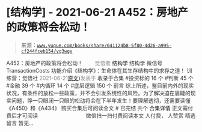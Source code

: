 # [结构学] - 2021-06-21 A452：房地产的政策将会松动！

> 来源：[`www.yuque.com/books/share/641124b8-5f80-4d26-a995-cf244fceb154/yq3wgv`](https://www.yuque.com/books/share/641124b8-5f80-4d26-a995-cf244fceb154/yq3wgv)

<ne-p id="520f42f3293818f927861ebbd5b15da4_p_0" data-lake-id="520f42f3293818f927861ebbd5b15da4_p_0"><ne-text id="u077fe747" style="color: rgb(51, 51, 51);">A452：房地产的政策将会松动！</ne-text></ne-p> <ne-p id="d7d2bb69768e4d7d76456418f1605b12" data-lake-id="d7d2bb69768e4d7d76456418f1605b12"><ne-text id="uaa6345d8" ne-fontsize="12" style="color: rgb(255, 255, 255);">原创</ne-text><ne-text id="u36abe05e" style="color: rgb(140, 140, 140);">觉悟者</ne-text> <ne-text id="u53444303" ne-fontsize="14">结构学</ne-text></ne-p> <ne-p id="4d525a7830716fd4bad15621bdf9b68b" data-lake-id="4d525a7830716fd4bad15621bdf9b68b"><ne-text id="u2e6cb017" ne-fontsize="14" ne-bold="true" style="color: rgb(51, 51, 51);">结构学</ne-text></ne-p> <ne-p id="0801cd33f1bbf28b4b64c94b8a18f001" data-lake-id="0801cd33f1bbf28b4b64c94b8a18f001"><ne-text id="u09f39382" ne-fontsize="14" style="color: rgb(51, 51, 51);">微信号</ne-text><ne-text id="u72301884" ne-fontsize="14" style="color: rgb(51, 51, 51);">TransactionCosts</ne-text></ne-p> <ne-p id="ea37844383034201806d860cc5ab2ce9" data-lake-id="ea37844383034201806d860cc5ab2ce9"><ne-text id="ufc8adc06" ne-fontsize="14" style="color: rgb(51, 51, 51);">功能介绍</ne-text><ne-text id="uf301e585" ne-fontsize="14" style="color: rgb(51, 51, 51);">《结构学》：生命体在其生存结构中的求存之道！ 训练营：觉悟社</ne-text></ne-p> <ne-p id="b682df9a5561497349c2172cdb2670e7" data-lake-id="b682df9a5561497349c2172cdb2670e7"><ne-text id="u6ded95cd" style="color: rgb(140, 140, 140);">2021-06-21</ne-text>[<ne-text id="ucc1c9d59" ne-fontsize="14">原文</ne-text>](https://mp.weixin.qq.com/s?__biz=MzIzMDYwOTM0Mg==&mid=2247485878&idx=1&sn=4734a99c9336a27d5f802e5ba2495648&chksm=e8b19167dfc618718c2197c8c2b5ad15d0750193a5007806c490b9daf505f1b36f08c5f4d574#rd))<ne-text id="ue08d751c" ne-fontsize="14" style="color: rgb(140, 140, 140);">发表于</ne-text></ne-p> <ne-p id="cce875dd5f54a50d075d8ffbf83c6b68" data-lake-id="cce875dd5f54a50d075d8ffbf83c6b68"><ne-text id="u427d78d5" style="color: rgb(51, 51, 51);">收录于合集</ne-text></ne-p> <ne-p id="93a7eae263f046cc61277e486a60270a" data-lake-id="93a7eae263f046cc61277e486a60270a"><ne-text id="uba93d8b7" style="color: rgb(51, 51, 51);">#投资标的 16 个</ne-text></ne-p> <ne-p id="27bb0805a9cc1bf90f96c575ea5b365e" data-lake-id="27bb0805a9cc1bf90f96c575ea5b365e"><ne-text id="ufb1cd79b" style="color: rgb(51, 51, 51);">#判断 45 个</ne-text></ne-p> <ne-p id="a44a603922ccfbf48955e66fc2faefe7" data-lake-id="a44a603922ccfbf48955e66fc2faefe7"><ne-text id="u9f0f7610" style="color: rgb(51, 51, 51);">#金融 39 个</ne-text></ne-p> <ne-p id="818f3ce364ba7544e1a1f1a12a7573fa" data-lake-id="818f3ce364ba7544e1a1f1a12a7573fa"><ne-text id="ucb513eb0" style="color: rgb(51, 51, 51);">#内循环 14 个</ne-text></ne-p> <ne-p id="e7e47da03243347b369d7dd199556e80" data-lake-id="e7e47da03243347b369d7dd199556e80"><ne-text id="uf530fd40" style="color: rgb(51, 51, 51);">#底层逻辑 150 个</ne-text></ne-p> <ne-p id="7001811ead4e9170cce751fb6e419bef" data-lake-id="7001811ead4e9170cce751fb6e419bef"><ne-text id="u94ee12f7" style="color: rgb(51, 51, 51);">前言</ne-text></ne-p> <ne-p id="0d80bc20467fd39b99a93a90886fa62d" data-lake-id="0d80bc20467fd39b99a93a90886fa62d"><ne-text id="u6e397f3e" style="color: rgb(51, 51, 51);">综上所述，鉴目前内外的现实状况，有条件的放松一些政策，并不会引发系统性的风险。为了解决迫在眉睫的现实问题，睁一只眼闭一只眼的松动将会在下半年发生！要理解透彻，还需要读懂《A450》和《A434》</ne-text></ne-p> <ne-p id="4e9a84049afaef3b9a954f17b1c2939f" data-lake-id="4e9a84049afaef3b9a954f17b1c2939f" ne-alignment="center"><ne-text id="u6cf9c756" style="color: rgb(51, 51, 51);">购买合集后可阅读全文</ne-text></ne-p> <ne-p id="2dfbe1540639c34850a995cc4b19b29e" data-lake-id="2dfbe1540639c34850a995cc4b19b29e" ne-alignment="center"><ne-text id="ua931a964" style="color: rgb(51, 51, 51);">#</ne-text></ne-p> <ne-p id="02d655126259e7096fea99f81306e054" data-lake-id="02d655126259e7096fea99f81306e054" ne-alignment="center"><ne-text id="u5572aa64" style="color: rgb(51, 51, 51);">已完结 共个</ne-text></ne-p> <ne-p id="762b115ecad5470ddd2b8d3b6319bd21" data-lake-id="762b115ecad5470ddd2b8d3b6319bd21" ne-alignment="center"><ne-text id="u08f9ae4b" ne-fontsize="16">合集详情</ne-text></ne-p> <ne-p id="27c8e573e5cfd03f660f8d9f570740e0" data-lake-id="27c8e573e5cfd03f660f8d9f570740e0" ne-alignment="center"><ne-text id="udce4142f" style="color: rgb(51, 51, 51);">正文需付费后才可阅读</ne-text></ne-p> <ne-p id="5b67db2aab19088a8e1628bb77b24a86" data-lake-id="5b67db2aab19088a8e1628bb77b24a86" ne-alignment="center"><ne-text id="ubb6dd74c" style="color: rgb(255, 255, 255);">加载中</ne-text></ne-p> <ne-p id="4c8a89f9da525dcf65aca60a8ad0223e" data-lake-id="4c8a89f9da525dcf65aca60a8ad0223e" ne-alignment="center"><ne-text id="u801461ec" style="color: rgb(255, 255, 255);"> 微信豆购买</ne-text></ne-p> <ne-p id="526822db99c38b724711af23d8004eed" data-lake-id="526822db99c38b724711af23d8004eed" ne-alignment="center"><ne-text id="u517b1923" style="color: rgb(51, 51, 51);">微信扫一扫付费阅读本文</ne-text></ne-p> <ne-p id="b6159f8368be8b0435d8f9e67387e701" data-lake-id="b6159f8368be8b0435d8f9e67387e701" ne-alignment="center"><ne-text id="u1473ade3" ne-fontsize="13" style="color: rgb(51, 51, 51);">人付费， 人赞赏</ne-text></ne-p> <ne-h3 id="q9cYo" data-lake-id="q9cYo"><ne-heading-ext><ne-heading-anchor></ne-heading-anchor><ne-heading-fold></ne-heading-fold></ne-heading-ext><ne-heading-content><ne-text id="u90e941ac" ne-fontsize="16" style="color: rgb(51, 51, 51);">精选留言</ne-text></ne-heading-content></ne-h3> <ne-p id="5eef4578e324ff2dafaa6916c0b26789" data-lake-id="5eef4578e324ff2dafaa6916c0b26789"><ne-text id="u75bdf945" style="color: rgb(51, 51, 51);">暂无...</ne-text></ne-p>